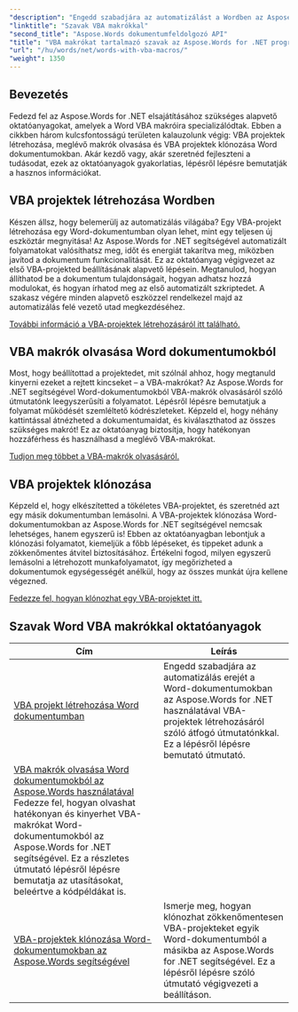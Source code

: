 ```yaml
---
"description": "Engedd szabadjára az automatizálást a Wordben az Aspose.Words for .NET oktatóanyagainkkal. Hatékonyan hozz létre, olvass be és klónozz VBA makrókat Word dokumentumokban."
"linktitle": "Szavak VBA makrókkal"
"second_title": "Aspose.Words dokumentumfeldolgozó API"
"title": "VBA makrókat tartalmazó szavak az Aspose.Words for .NET programban"
"url": "/hu/words/net/words-with-vba-macros/"
"weight": 1350
---
```


## Bevezetés

Fedezd fel az Aspose.Words for .NET elsajátításához szükséges alapvető oktatóanyagokat, amelyek a Word VBA makróira specializálódtak. Ebben a cikkben három kulcsfontosságú területen kalauzolunk végig: VBA projektek létrehozása, meglévő makrók olvasása és VBA projektek klónozása Word dokumentumokban. Akár kezdő vagy, akár szeretnéd fejleszteni a tudásodat, ezek az oktatóanyagok gyakorlatias, lépésről lépésre bemutatják a hasznos információkat. 

## VBA projektek létrehozása Wordben

Készen állsz, hogy belemerülj az automatizálás világába? Egy VBA-projekt létrehozása egy Word-dokumentumban olyan lehet, mint egy teljesen új eszköztár megnyitása! Az Aspose.Words for .NET segítségével automatizált folyamatokat valósíthatsz meg, időt és energiát takarítva meg, miközben javítod a dokumentum funkcionalitását. Ez az oktatóanyag végigvezet az első VBA-projekted beállításának alapvető lépésein. Megtanulod, hogyan állíthatod be a dokumentum tulajdonságait, hogyan adhatsz hozzá modulokat, és hogyan írhatod meg az első automatizált szkriptedet. A szakasz végére minden alapvető eszközzel rendelkezel majd az automatizálás felé vezető utad megkezdéséhez. 

[További információ a VBA-projektek létrehozásáról itt található.](./creating-vba-project/)

## VBA makrók olvasása Word dokumentumokból

Most, hogy beállítottad a projektedet, mit szólnál ahhoz, hogy megtanuld kinyerni ezeket a rejtett kincseket – a VBA-makrókat? Az Aspose.Words for .NET segítségével Word-dokumentumokból VBA-makrók olvasásáról szóló útmutatónk leegyszerűsíti a folyamatot. Lépésről lépésre bemutatjuk a folyamat működését szemléltető kódrészleteket. Képzeld el, hogy néhány kattintással átnézheted a dokumentumaidat, és kiválaszthatod az összes szükséges makrót! Ez az oktatóanyag biztosítja, hogy hatékonyan hozzáférhess és használhasd a meglévő VBA-makrókat. 

[Tudjon meg többet a VBA-makrók olvasásáról.](./reading-vba-macros-word-document/)

## VBA projektek klónozása

Képzeld el, hogy elkészítetted a tökéletes VBA-projektet, és szeretnéd azt egy másik dokumentumban lemásolni. A VBA-projektek klónozása Word-dokumentumokban az Aspose.Words for .NET segítségével nemcsak lehetséges, hanem egyszerű is! Ebben az oktatóanyagban lebontjuk a klónozási folyamatot, kiemeljük a főbb lépéseket, és tippeket adunk a zökkenőmentes átvitel biztosításához. Értékelni fogod, milyen egyszerű lemásolni a létrehozott munkafolyamatot, így megőrizheted a dokumentumok egységességét anélkül, hogy az összes munkát újra kellene végezned. 

[Fedezze fel, hogyan klónozhat egy VBA-projektet itt.](./clone-vba-project-word-document/)

 ## Szavak Word VBA makrókkal oktatóanyagok
| Cím | Leírás |
| --- | --- |
| [VBA projekt létrehozása Word dokumentumban](./creating-vba-project/) | Engedd szabadjára az automatizálás erejét a Word-dokumentumokban az Aspose.Words for .NET használatával VBA-projektek létrehozásáról szóló átfogó útmutatónkkal. Ez a lépésről lépésre bemutató útmutató. |
| [VBA makrók olvasása Word dokumentumokból az Aspose.Words használatával](./reading-vba-macros-word-document/) Fedezze fel, hogyan olvashat hatékonyan és kinyerhet VBA-makrókat Word-dokumentumokból az Aspose.Words for .NET segítségével. Ez a részletes útmutató lépésről lépésre bemutatja az utasításokat, beleértve a kódpéldákat is. |
| [VBA-projektek klónozása Word-dokumentumokban az Aspose.Words segítségével](./clone-vba-project-word-document/) | Ismerje meg, hogyan klónozhat zökkenőmentesen VBA-projekteket egyik Word-dokumentumból a másikba az Aspose.Words for .NET segítségével. Ez a lépésről lépésre szóló útmutató végigvezeti a beállításon. |